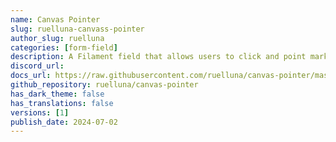 ```yaml
---
name: Canvas Pointer
slug: ruelluna-canvass-pointer
author_slug: ruelluna
categories: [form-field]
description: A Filament field that allows users to click and point markers on an image.
discord_url:
docs_url: https://raw.githubusercontent.com/ruelluna/canvas-pointer/master/README.md
github_repository: ruelluna/canvas-pointer
has_dark_theme: false
has_translations: false
versions: [1]
publish_date: 2024-07-02
---
```

